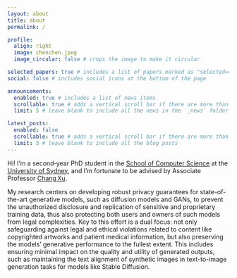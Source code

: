 ```yaml
---
layout: about
title: about
permalink: /

profile:
  align: right
  image: chenchen.jpeg
  image_circular: false # crops the image to make it circular

selected_papers: true # includes a list of papers marked as "selected={true}"
social: false # includes social icons at the bottom of the page

announcements:
  enabled: true # includes a list of news items
  scrollable: true # adds a vertical scroll bar if there are more than 3 news items
  limit: 5 # leave blank to include all the news in the `_news` folder

latest_posts:
  enabled: false
  scrollable: true # adds a vertical scroll bar if there are more than 3 new posts items
  limit: 3 # leave blank to include all the blog posts
---
```


Hi! I’m a second‑year PhD student in the [School of Computer Science](https://www.sydney.edu.au/engineering/schools/school-of-computer-science.html) at the [University of Sydney](https://www.sydney.edu.au/), and I’m fortunate to be advised by Associate Professor [Chang Xu](http://changxu.xyz/).

My research centers on developing robust privacy guarantees for state-of-the-art generative models, such as diffusion models and GANs, to prevent the unauthorized disclosure and replication of sensitive and proprietary training data, thus also protecting both users and owners of such models from legal complexities. Key to this effort is a dual focus: not only safeguarding against legal and ethical violations related to content like copyrighted artworks and patient medical information, but also preserving the models’ generative performance to the fullest extent. This includes ensuring minimal impact on the quality and utility of generated outputs, such as maintaining the text alignment of synthetic images in text-to-image generation tasks for models like Stable Diffusion.
